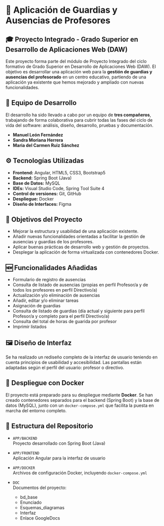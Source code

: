 # 📘 Aplicación de Guardias y Ausencias de Profesores

## 🎓 Proyecto Integrado - Grado Superior en Desarrollo de Aplicaciones Web (DAW)

Este proyecto forma parte del módulo de Proyecto Integrado del ciclo formativo de Grado Superior en Desarrollo de Aplicaciones Web (DAW). El objetivo es desarrollar una aplicación web para la **gestión de guardias y ausencias del profesorado** en un centro educativo, partiendo de una aplicación ya existente que hemos mejorado y ampliado con nuevas funcionalidades.

## 👥 Equipo de Desarrollo

El desarrollo ha sido llevado a cabo por un equipo de **tres compañeros**, trabajando de forma colaborativa para cubrir todas las fases del ciclo de vida del software: análisis, diseño, desarrollo, pruebas y documentación.
- **Manuel León Fernández**
- **Sandra Moriana Herrera**
- **Maria del Carmen Ruiz Sánchez**

## ⚙️ Tecnologías Utilizadas

- **Frontend:** Angular, HTML5, CSS3, Bootstrap5
- **Backend:** Spring Boot (Java)
- **Base de Datos:** MySQL
- **IDEs:** Visual Studio Code, Spring Tool Suite 4
- **Control de versiones:** Git, GitHub
- **Despliegue:** Docker
- **Diseño de Interfaces:** Figma

## 🚀 Objetivos del Proyecto

- Mejorar la estructura y usabilidad de una aplicación existente.
- Añadir nuevas funcionalidades orientadas a facilitar la gestión de ausencias y guardias de los profesores.
- Aplicar buenas prácticas de desarrollo web y gestión de proyectos.
- Desplegar la aplicación de forma virtualizada con contenedores Docker.

## 🆕 Funcionalidades Añadidas

- Formulario de registro de ausencias
- Consulta de listado de ausencias (propias en perfil Profesor/a y de todos los profesores en perfil Directivo/a)
- Actualización y/o eliminación de ausencias
- Añadir, editar y/o eliminar tareas
- Asignación de guardias
- Consulta de listado de guardias (día actual y siguiente para perfil Profesor/a y completo para el perfil Directivo/a)
- Consulta del total de horas de guarida por profesor
- Imprimir listados

## 🖼️ Diseño de Interfaz

Se ha realizado un rediseño completo de la interfaz de usuario teniendo en cuenta principios de usabilidad y accesibilidad. Las pantallas están adaptadas según el perfil del usuario: profesor o directivo.

## 🐳 Despliegue con Docker

El proyecto está preparado para su despliegue mediante **Docker**. Se han creado contenedores separados para el backend (Spring Boot) y la base de datos (MySQL), junto con un `docker-compose.yml` que facilita la puesta en marcha del entorno completo.

## 📂 Estructura del Repositorio

- `APP/BACKEND`  
  Proyecto desarrollado con Spring Boot (Java)

- `APP/FRONTEND`  
  Aplicación Angular para la interfaz de usuario

- `APP/DOCKER`  
  Archivos de configuración Docker, incluyendo `docker-compose.yml`

- `DOC`  
  Documentos del proyecto:
  - bd_base
  - Enunciado
  - Esquemas_diagramas
  - Interfaz
  - Enlace GoogleDocs
